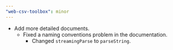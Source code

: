 ```yaml
---
"web-csv-toolbox": minor
---
```


- Add more detailed documents.
  - Fixed a naming conventions problem in the documentation.
    - Changed `streamingParse` to `parseString`.
